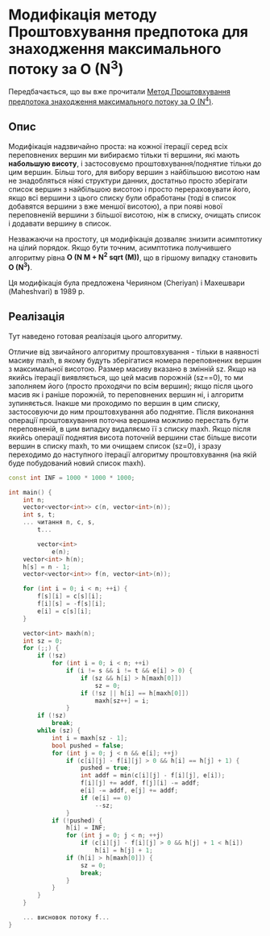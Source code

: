 # Модифікація методу Проштовхування предпотока для знаходження максимального потоку за O (N<sup>3</sup>)

Передбачається, що вы вже прочитали [Метод Проштовхування предпотока знаходження максимального потоку за O (N<sup>4</sup>)](preflow_push).

## Опис

Модифікація надзвичайно проста: на кожної ітерації серед всіх переповнених вершин ми вибираємо тільки ті вершини, які мають **набольшую висоту**, і застосовуємо проштовхування/поднятие тільки до цим вершин. Більш того, для вибору вершин з найбільшою висотою нам не знадобляться ніякі структури данних, достатньо просто зберігати список вершин з найбільшою висотою і просто перераховувати його, якщо всі вершини з цього списку були обработаны (тоді в список добавятся вершини з вже меншої висотою), а при появі нової переповненій вершини з більшої висотою, ніж в списку, очищать список і додавати вершину в список.

Незважаючи на простоту, ця модифікація дозваляє знизити асимптотику на цілий порядок. Якщо бути точним, асимптотика получившего алгоритму рівна **O (N M + N<sup>2</sup> sqrt (M))**, що в гіршому випадку становить **O (N<sup>3</sup>)**.

Ця модифікація була предложена Черияном (Cheriyan) і Махешвари (Maheshvari) в 1989 р.

## Реалізація

Тут наведено готовая реалізація цього алгоритму.

Отличие від звичайного алгоритму проштовхування - тільки в наявності масиву maxh, в якому будуть зберігатися номера переповнених вершин з максимальної висотою. Размер масиву вказано в змінній sz. Якщо на якийсь ітерації виявляється, що цей масив порожній (sz==0), то ми заполняем його (просто проходячи по всім вершин); якщо після цього масив як і раніше порожній, то переповнених вершин ні, і алгоритм зупиняється. Інакше ми проходимо по вершин в цим списку, застосовуючи до ним проштовхування або поднятие. Після виконання операції проштовхування поточна вершина можливо перестать бути переповненій, в цим випадку видаляємо її з списку maxh. Якщо після якийсь операції поднятия висота поточній вершини стає більше висоти вершин в списку maxh, то ми очищаем список (sz=0), і зразу переходимо до наступного ітерації алгоритму проштовхування (на якій буде побудований новий список maxh).

<!--- TODO: specify code snippet id -->
``` cpp
const int INF = 1000 * 1000 * 1000;

int main() {
    int n;
    vector<vector<int>> c(n, vector<int>(n));
    int s, t;
    ... читання n, c, s,
        t...

        vector<int>
            e(n);
    vector<int> h(n);
    h[s] = n - 1;
    vector<vector<int>> f(n, vector<int>(n));

    for (int i = 0; i < n; ++i) {
        f[s][i] = c[s][i];
        f[i][s] = -f[s][i];
        e[i] = c[s][i];
    }

    vector<int> maxh(n);
    int sz = 0;
    for (;;) {
        if (!sz)
            for (int i = 0; i < n; ++i)
                if (i != s && i != t && e[i] > 0) {
                    if (sz && h[i] > h[maxh[0]])
                        sz = 0;
                    if (!sz || h[i] == h[maxh[0]])
                        maxh[sz++] = i;
                }
        if (!sz)
            break;
        while (sz) {
            int i = maxh[sz - 1];
            bool pushed = false;
            for (int j = 0; j < n && e[i]; ++j)
                if (c[i][j] - f[i][j] > 0 && h[i] == h[j] + 1) {
                    pushed = true;
                    int addf = min(c[i][j] - f[i][j], e[i]);
                    f[i][j] += addf, f[j][i] -= addf;
                    e[i] -= addf, e[j] += addf;
                    if (e[i] == 0)
                        --sz;
                }
            if (!pushed) {
                h[i] = INF;
                for (int j = 0; j < n; ++j)
                    if (c[i][j] - f[i][j] > 0 && h[j] + 1 < h[i])
                        h[i] = h[j] + 1;
                if (h[i] > h[maxh[0]]) {
                    sz = 0;
                    break;
                }
            }
        }
    }

    ... висновок потоку f...
}
```
